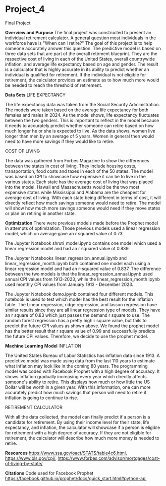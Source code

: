 # Project_4
Final Project

**Overview and Purpose**
The final project was constructed to present an individual retirement calculator. A general question most individuals in the workforce have is "When can I retire?" The goal of this project is to help someone accurately answer this question. The predictive model is based on three data sets that are part of the overall retirment blueprint. They are the respective cost of living in each of the United States, overall countrywide inflation, and average life expectancy based on age and gender. The result is a calculator that is highly accurate in its ability to predict whether an individual is qualified for retirement. If the individual is not eligible for retirement, the calculator provides an estimate as to how much more would be needed to reach the threshold of retirement. 

**Data Sets**
LIFE EXPECTANCY

The life expectancy data was taken from the Social Security Administration. The models were taken based on the average life expectancy for both females and males in 2024. As the model shows, life expectancy fluctuates between the two genders. This is important to reflect in the model because it needs to accurately predict whether someone can retire based on how much longer he or she is expected to live. As the data shows, women live longer than men by an average of 5 years. Women in general then would need to have more savings if they would like to retire.

COST OF LIVING

The data was gathered from Forbes Magazine to show the differences between the states in cost of living. They include housing costs, transportation, food costs and taxes in each of the 50 states. The model was based on CPI to showcase how expensive it can be to live in the various states. Each state has the average cost of living that was placed into the model. Hawaii and Massachusetts would be the two most expensive states while Mississippi and Alabama are the cheapest for average cost of living. With each state being different in terms of cost, it will directly reflect how much savings someone would need to retire. The model will show how much more savings someone would need if they move states or plan on retiring in another state. 

**Optimization**
There were previous models made before the Prophet model in attempts of optimization. Those previous models used a linear regression model, which on average gave an r squared value of 0.73.
 
The Jupyter Notebook shruti_model.ipynb contains one model which used a linear regression model and had an r squared value of 0.839. 

The Jupyter Notebooks linear_regression_annual.ipynb and linear_regression_month.ipynb both contained one model each using a linear regression model and had an r-squared value of 0.837. The difference between the two models is that the linear_regression_annual.ipynb used annual CPI values from 1913-2023, while the linear_regression_month.ipynb used monthly CPI values from January 1913 - December 2023.

The Jupyter Notebook demo.ipynb contained four different models. This notebook is used to test which model has the best result for the inflation table. The Linear regression, ridge regression, and lasson regression have similar results since they are all linear regression type of models. They have an r square of 0.83 which just passes the demand r square to use. The random forest regression has a pretty high r square value, but fails to predict the future CPI values as shown above. We found the prophet model has the better result that r square value of 0.99 and successfully predicts the future CPI values. Therefore, we decide to use the prophet model.

**Machine Learning Model**
INFLATION

The United States Bureau of Labor Statistics has inflation data since 1913. A predictive model was made using data from the last 110 years to estimate what inflation may look like in the coming 80 years. The programming model was coded with Facebook Prophet with a high degree of accuracy. It shows inflation gradually increasing every year which directly affects someone's ability to retire. This displays how much or how little the US Dollar will be worth in a given year. With this information, one can more accurately predict how much savings that person will need to retire if inflation is going to continue to rise. 

RETIREMENT CALCULATOR

With all the data collected, the model can finally predict if a person is a candidate for retirement. By using their income level for their state, life expectancy, and inflation, the calculator will showcase if a person is eligible for retirement with a high degree of accuracy. If they are not eligible for retirement, the calculator will describe how much more money is needed to retire.

**Resources**
https://www.ssa.gov/oact/STATS/table4c6.html,
https://www.bls.gov/cpi/,
https://www.forbes.com/advisor/mortgages/cost-of-living-by-state/

**Citations**
Code used for Facebook Prophet
https://facebook.github.io/prophet/docs/quick_start.html#python-api
